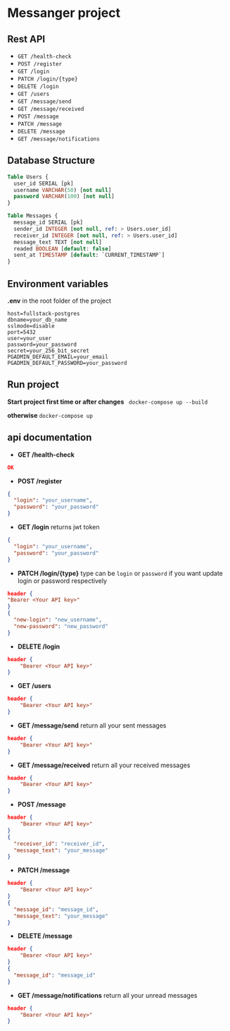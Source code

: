 # Messanger project

## Rest API
- `GET /health-check`
- `POST /register`
- `GET /login`
- `PATCH /login/{type}`
- `DELETE /login`
- `GET /users`
- `GET /message/send`
- `GET /message/received`
- `POST /message`
- `PATCH /message`
- `DELETE /message`
- `GET /message/notifications`

## Database Structure

```sql
Table Users {
  user_id SERIAL [pk]
  username VARCHAR(50) [not null]
  password VARCHAR(100) [not null]
}

Table Messages {
  message_id SERIAL [pk]
  sender_id INTEGER [not null, ref: > Users.user_id]
  receiver_id INTEGER [not null, ref: > Users.user_id]
  message_text TEXT [not null]
  readed BOOLEAN [default: false]
  sent_at TIMESTAMP [default: `CURRENT_TIMESTAMP`]
}
```
## Environment variables
**.env** in the root folder of the project
````
host=fullstack-postgres
dbname=your_db_name
sslmode=disable
port=5432
user=your_user
password=your_password
secret=your_256_bit_secret
PGADMIN_DEFAULT_EMAIL=your_email
PGADMIN_DEFAULT_PASSWORD=your_password
````
## Run project

**Start project first time or after changes** ``` docker-compose up --build```

**otherwise** ```docker-compose up```

## api documentation
- **GET /health-check**
```json lines
OK
```
- **POST /register**
```json lines
{
  "login": "your_username",
  "password": "your_password"
}
```
- **GET /login** returns jwt token
```json lines
{
  "login": "your_username",
  "password": "your_password"
}
```
- **PATCH /login/{type}** type can be `login` or `password` if you want update login or password respectively
```json lines
header {
"Bearer <Your API key>"
}
{
  "new-login": "new_username",
  "new-password": "new_password"
}
```
- **DELETE /login**
```json lines
header {
    "Bearer <Your API key>"
}
```
- **GET /users**
```json lines
header {
    "Bearer <Your API key>"
}
```
- **GET /message/send** return all your sent messages
```json lines 
header {
    "Bearer <Your API key>"
}
```
- **GET /message/received** return all your received messages
```json lines
header {
    "Bearer <Your API key>"
}
```
- **POST /message**
```json lines
header {
    "Bearer <Your API key>"
}
{
  "receiver_id": "receiver_id",
  "message_text": "your_message"
}
```
- **PATCH /message**
```json lines
header {
    "Bearer <Your API key>"
}
{
  "message_id": "message_id",
  "message_text": "your_message"
}
```
- **DELETE /message**
```json lines
header {
    "Bearer <Your API key>"
}
{
  "message_id": "message_id"
}
```
- **GET /message/notifications** return all your unread messages
```json lines
header {
    "Bearer <Your API key>"
}
```









